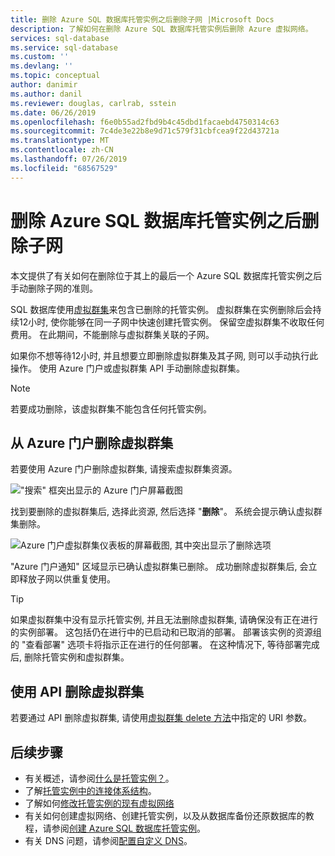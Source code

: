 ```yaml
---
title: 删除 Azure SQL 数据库托管实例之后删除子网 |Microsoft Docs
description: 了解如何在删除 Azure SQL 数据库托管实例后删除 Azure 虚拟网络。
services: sql-database
ms.service: sql-database
ms.custom: ''
ms.devlang: ''
ms.topic: conceptual
author: danimir
ms.author: danil
ms.reviewer: douglas, carlrab, sstein
ms.date: 06/26/2019
ms.openlocfilehash: f6e0b55ad2fbd9b4c45dbd1facaebd4750314c63
ms.sourcegitcommit: 7c4de3e22b8e9d71c579f31cbfcea9f22d43721a
ms.translationtype: MT
ms.contentlocale: zh-CN
ms.lasthandoff: 07/26/2019
ms.locfileid: "68567529"
---
```

# <a name="delete-a-subnet-after-deleting-an-azure-sql-database-managed-instance"></a>删除 Azure SQL 数据库托管实例之后删除子网

本文提供了有关如何在删除位于其上的最后一个 Azure SQL 数据库托管实例之后手动删除子网的准则。

SQL 数据库使用[虚拟群集](sql-database-managed-instance-connectivity-architecture.md#virtual-cluster-connectivity-architecture)来包含已删除的托管实例。 虚拟群集在实例删除后会持续12小时, 使你能够在同一子网中快速创建托管实例。 保留空虚拟群集不收取任何费用。 在此期间，不能删除与虚拟群集关联的子网。

如果你不想等待12小时, 并且想要立即删除虚拟群集及其子网, 则可以手动执行此操作。 使用 Azure 门户或虚拟群集 API 手动删除虚拟群集。

> [!NOTE]
> 若要成功删除，该虚拟群集不能包含任何托管实例。

## <a name="delete-virtual-cluster-from-the-azure-portal"></a>从 Azure 门户删除虚拟群集

若要使用 Azure 门户删除虚拟群集, 请搜索虚拟群集资源。

!["搜索" 框突出显示的 Azure 门户屏幕截图](./media/sql-database-managed-instance-delete-virtual-cluster/virtual-clusters-search.png)

找到要删除的虚拟群集后, 选择此资源, 然后选择 "**删除**"。 系统会提示确认虚拟群集删除。

![Azure 门户虚拟群集仪表板的屏幕截图, 其中突出显示了删除选项](./media/sql-database-managed-instance-delete-virtual-cluster/virtual-clusters-delete.png)

"Azure 门户通知" 区域显示已确认虚拟群集已删除。 成功删除虚拟群集后, 会立即释放子网以供重复使用。

> [!TIP]
> 如果虚拟群集中没有显示托管实例, 并且无法删除虚拟群集, 请确保没有正在进行的实例部署。 这包括仍在进行中的已启动和已取消的部署。 部署该实例的资源组的 "查看部署" 选项卡将指示正在进行的任何部署。 在这种情况下, 等待部署完成后, 删除托管实例和虚拟群集。

## <a name="delete-virtual-cluster-by-using-the-api"></a>使用 API 删除虚拟群集

若要通过 API 删除虚拟群集, 请使用[虚拟群集 delete 方法](https://docs.microsoft.com/rest/api/sql/virtualclusters/delete)中指定的 URI 参数。

## <a name="next-steps"></a>后续步骤

- 有关概述，请参阅[什么是托管实例？](sql-database-managed-instance.md)。
- 了解[托管实例中的连接体系结构](sql-database-managed-instance-connectivity-architecture.md)。
- 了解如何[修改托管实例的现有虚拟网络](sql-database-managed-instance-configure-vnet-subnet.md)
- 有关如何创建虚拟网络、创建托管实例，以及从数据库备份还原数据库的教程，请参阅[创建 Azure SQL 数据库托管实例](sql-database-managed-instance-get-started.md)。
- 有关 DNS 问题，请参阅[配置自定义 DNS](sql-database-managed-instance-custom-dns.md)。
